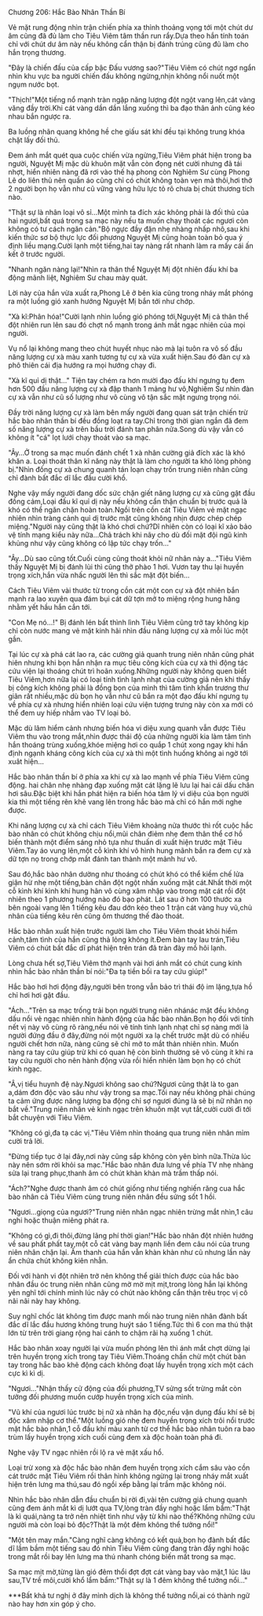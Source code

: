 




Chương 206: Hắc Bào Nhân Thần Bí


Vẻ mặt rung động nhìn trận chiến phía xa thỉnh thoảng vọng tới một chút dư âm cũng đã đủ làm cho Tiêu Viêm tâm thần run rẩy.Dựa theo hắn tính toán chỉ với chút dư âm này nếu không cẩn thận bị đánh trúng cũng đủ làm cho hắn trọng thương.

"Đây là chiến đấu của cấp bậc Đấu vương sao?"Tiêu Viêm có chút ngơ ngẩn nhìn khu vực ba người chiến đấu không ngừng,nhịn không nổi nuốt một ngụm nước bọt.

"Thịch!"Một tiếng nổ mạnh tràn ngập năng lượng đột ngột vang lên,cát vàng văng đầy trời.Khi cát vàng dần dần lắng xuống thì ba đạo thân ảnh cũng kéo nhau bắn ngược ra.

Ba luồng nhãn quang không hề che giấu sát khí đều tại không trung khóa chặt lấy đối thủ.

Đem ánh mắt quét qua cuộc chiến vừa ngừng,Tiêu Viêm phát hiện trong ba người, Nguyệt Mị mặc dù khuôn mặt vẫn còn đọng nét cười nhưng đã tái nhợt, hiển nhiên nàng đã rơi vào thế hạ phong còn Nghiêm Sư cùng Phong Lê do liên thủ nên quần áo cũng chỉ có chút không toàn vẹn mà thôi,hơi thở 2 người bọn họ vẫn như cũ vững vàng hữu lực tỏ rõ chưa bị chút thương tích nào.

"Thật sự là nhân loại vô sỉ…Một mình ta đích xác không phải là đối thủ của hai ngươi,bất quá trong sa mạc này nếu ta muốn chạy thoát các ngươi còn không có tư cách ngăn cản."Bộ ngực đầy đặn nhẹ nhàng nhấp nhô,sau khi kiến thức sơ bộ thực lực đối phương Nguyệt Mị cũng hoàn toàn bỏ qua ý định liều mạng.Cười lạnh một tiếng,hai tay nàng rất nhanh làm ra mấy cái ấn kết ở trước người.

"Nhanh ngăn nàng lại!"Nhìn ra thân thể Nguyệt Mị đột nhiên đấu khí ba động mãnh liệt, Nghiêm Sư chau mày quát.

Lời này của hắn vừa xuất ra,Phong Lê ở bên kia cũng trong nháy mắt phóng ra một luồng gió xanh hướng Nguyệt Mị bắn tới như chớp.

"Xà kĩ:Phân hóa!"Cười lạnh nhìn luồng gió phóng tới,Nguyệt Mị cả thân thể đột nhiên run lên sau đó chợt nổ mạnh trong ánh mắt ngạc nhiên của mọi người.

Vụ nổ lại không mang theo chút huyết nhục nào mà lại tuôn ra vô số đầu năng lượng cự xà màu xanh tương tự cự xà vừa xuất hiện.Sau đó đàn cự xà phô thiên cái địa hướng ra mọi hướng chạy đi.

"Xà kĩ quỉ dị thật…" Tiện tay chém ra hơn mười đạo đấu khí ngưng tụ đem hơn 500 đầu năng lượng cự xà đập thanh 1 mảng hư vô,Nghiêm Sư nhìn đàn cự xà vẫn như cũ số lượng như vô cùng vô tận sắc mặt ngưng trọng nói.

Đầy trời năng lượng cự xà làm bên mấy người đang quan sát trận chiến trừ hắc bào nhân thần bí đều đồng loạt ra tay.Chỉ trong thời gian ngắn đã đem số năng lượng cự xà trên bầu trời đánh tan phân nửa.Song dù vậy vẫn có không ít "cá" lọt lưới chạy thoát vào sa mạc.

"Ây…Ở trong sa mạc muốn đánh chết 1 xà nhân cường giả đích xác là khó khăn a. Loại thoát thân kĩ năng này thật là làm cho người ta khó lòng phòng bị."Nhìn đống cự xà chung quanh tán loạn chạy trốn trung niên nhân cũng chỉ đành bất đắc dĩ lắc đầu cười khổ.

Nghe vậy mấy người đang dốc sức chặn giết năng lượng cự xà cũng gật đầu đồng cảm,Loại đấu kĩ quỉ dị này nếu không cẩn thận chuẩn bị trước quả là khó có thể ngăn chặn hoàn toàn.Ngồi trên cồn cát Tiêu Viêm vẻ mặt ngạc nhiên nhìn tràng cảnh quỉ dị trước mặt cũng không nhịn được chép chép miệng."Người này cũng thật là khó chơi chứ?Dĩ nhiên còn có loại kĩ xảo bảo vệ tính mạng kiểu này nữa…Chả trách khi nãy cho dù đối mặt đội ngũ kinh khủng như vậy cũng không có lập tức chạy trốn…"

"Ây…Dù sao cũng tốt.Cuối cùng cũng thoát khỏi nữ nhân này a…"Tiêu Viêm thấy Nguyệt Mị bị đánh lùi thì cũng thở phào 1 hơi. Vươn tay thu lại huyền trọng xích,hắn vừa nhấc người lên thì sắc mặt đột biến…

Cách Tiêu Viêm vài thước từ trong cồn cát một con cự xà đột nhiên bắn mạnh ra lao xuyên qua đám bụi cát dữ tợn mở to miệng rộng hung hăng nhằm yết hầu hắn cắn tới.

"Con Mẹ nó…!" Bị đánh lén bất thình lình Tiêu Viêm cũng trở tay không kịp chỉ còn nước mang vẻ mặt kinh hãi nhìn đầu năng lượng cự xà mỗi lúc một gần.

Tại lúc cự xà phá cát lao ra, các cường giả quanh trung niên nhân cũng phát hiên nhưng khi bọn hắn nhận ra mục tiêu công kích của cự xà thì động tác cứu viện lại thoáng chút trì hoãn xuống.Những người này không quen biết Tiêu Viêm,hơn nữa lại có loại tính tình lạnh nhạt của cường giả nên khi thấy bị công kích không phải là đồng bọn của mình thì tâm tình khẩn trương thư giãn rất nhiều,mặc dù bọn họ vẫn như cũ bắn ra một đạo đấu khí ngưng tụ về phía cự xà nhưng hiển nhiên loại cứu viện tượng trưng này còn xa mới có thể đem uy hiếp nhắm vào TV loại bỏ.

Mặc dù lâm hiểm cảnh nhưng biến hóa vi diệu xung quanh vẫn được Tiêu Viêm thu vào trong mắt,nhìn được thái độ của những người kia làm tâm tình hắn thoáng trùng xuống,khóe miệng hơi co quắp 1 chút xong ngay khi hắn định ngạnh kháng công kích của cự xà thì một tình huống không ai ngờ tới xuât hiện…

Hắc bào nhân thần bí ở phía xa khi cự xà lao mạnh về phía Tiêu Viêm cũng động. hai chân nhẹ nhàng đạp xuống mặt cát lặng lẽ lưu lại hai cái dấu chân hơi sâu.Đặc biệt khi hắn phát hiện ra biến hóa tâm lý vi diệu của bọn người kia thì một tiếng rên khẽ vang lên trong hắc bào mà chỉ có hắn mới nghe được.

Khi năng lượng cự xà chỉ cách Tiêu Viêm khoảng nửa thước thì rốt cuộc hắc bào nhân có chút không chịu nổi,mũi chân điẻm nhẹ đem thân thể cơ hồ biến thành một điểm sáng nhỏ tựa như thuấn di xuất hiện trước mặt Tiêu Viêm.Tay áo vung lên,một cỗ kình khí vô hình hung mãnh bắn ra đem cự xà dữ tợn nọ trong chớp mắt đánh tan thành một mảnh hư vô.

Sau đó,hắc bào nhân dường như thoáng có chút khó có thể kiềm chế lửa giận hừ nhẹ một tiếng,bàn chân đột ngột nhấn xuống mặt cát.Nhất thời một cỗ kình khí kình khí hung hãn vô cùng xâm nhập vào trong mặt cát rồi đột nhiên theo 1 phương hướng nào đó bạo phát. Lát sau ở hơn 100 thước xa bên ngoài vang lên 1 tiếng kêu đau dớn kéo theo 1 trận cát vàng huy vũ,chủ nhân của tiếng kêu rên cũng ôm thương thế đào thoát.

Hắc bào nhân xuất hiện trước người làm cho Tiêu Viêm thoát khỏi hiểm cảnh,tâm tình của hắn cũng thả lỏng không ít.Đem bàn tay lau trán,Tiêu Viêm có chút bất đắc dĩ phát hiện trên trán đã tràn đày mồ hôi lạnh.

Lòng chưa hết sợ,Tiêu Viêm thở mạnh vài hơi ánh mắt có chút cung kính nhìn hắc bào nhân thần bí nói:"Đa tạ tiền bối ra tay cứu giúp!"

Hắc bào hơi hơi động đậy,người bên trong vẫn bảo trì thái độ im lặng,tựa hồ chỉ hơi hơi gật đầu.

"Ách…"Trên sa mạc trống trải bọn người trung niên nhánác mặt đều không dấu nổi vẻ ngạc nhiên nhìn hành động của hắc bào nhân.Bọn họ đối với tính nết vị này vô cùng rõ ràng,nếu nói vê tính tình lạnh nhạt chỉ sợ nàng mới là người đứng đầu ở đây,đừng nói một người xa lạ chết trước mặt dù có nhiều người chết hơn nữa, nàng cũng sẽ chỉ mở to mắt thản nhiên nhìn. Muốn nàng ra tay cứu giúp trừ khi có quan hệ còn bình thường sẽ vô cùng ít khi ra tay cứu người cho nên hành động vừa rồi hiển nhiên làm bọn họ có chút kinh ngạc.

"Â,vị tiểu huynh đệ này.Ngươi không sao chứ?Ngươi cũng thật là to gan a,dám đơn độc vào sâu như vậy trong sa mạc.Tối nay nếu không phải chúng ta cảm ứng được năng lượng ba động chỉ sợ ngươi đúng là sẽ bị nữ nhân nọ bắt về."Trung niên nhân vẻ kinh ngạc trên khuôn mặt vụt tắt,cười cười đi tới bắt chuyện với Tiêu Viêm.

"Không có gì,đa tạ các vị."Tiêu Viêm nhìn thoáng qua trung niên nhân mỉm cười trả lời.

"Đừng tiếp tục ở lại đây,nơi này cũng sắp không còn yên bình nữa.Thừa lúc này nên sớm rời khỏi sa mạc."Hắc bào nhân đưa lưng về phía TV nhẹ nhàng sửa lại trang phục,thanh âm có chút khàn khàn mà trầm thấp nói.

"Ách?"Nghe được thanh âm có chút giống như tiếng nghiến răng cua hắc bào nhân cả Tiêu Viêm cùng trung niên nhân đều sửng sốt 1 hồi.

"Ngươi…giọng của ngươi?"Trung niên nhân ngạc nhiên trừng mắt nhìn,1 câu nghi hoặc thuận miêng phát ra.

"Không có gì,đi thôi,đừng lãng phí thời gian!"Hắc bào nhân đột nhiên hướng về sau phất phất tay,một cỗ cát vàng bay mạnh liền đem câu nói của trung niên nhân chặn lại. Âm thanh của hắn vẫn khàn khàn như cũ nhưng lần này ẩn chứa chút không kiên nhẫn.

Đối với hành vi đột nhiên trở nên không thể giải thích được của hắc bào nhân đầu óc trung niên nhân cũng mờ mờ mịt mịt,trong lòng hắn lại không yên nghĩ tới chính mình lúc nãy có chút nào không cẩn thận trêu trọc vị cô nãi nãi này hay không.

Suy nghĩ chốc lát không tìm được manh mối nào trung niên nhân đành bất đắc dĩ lắc đầu hương không trung huýt sáo 1 tiếng.Tức thì 6 con ma thú thật lớn từ trên trời giang rộng hai cánh to chậm rãi hạ xuống 1 chút.

Hắc bào nhân xoay người lại vừa muốn phóng lên thì ánh mắt chợt dừng lại trên huyền trọng xích trong tay Tiêu Viêm.Thoáng chần chừ một chút bàn tay trong hắc bào khẽ động cách không đoạt lấy huyền trọng xích một cách cực kì kì dị.

"Ngươi…"Nhận thấy cử động của đối phương,TV sửng sốt trừng mắt còn tưởng đối phương muốn cướp huyền trọng xích của mình.

"Vũ khí của ngươi lúc trước bị nữ xà nhân hạ độc,nếu vận dụng đấu khí sẽ bị độc xâm nhập cơ thể."Một luồng gió nhẹ đem huyền trọng xích trôi nổi trước mặt hắc bào nhân,1 cỗ đấu khí màu xanh từ cơ thể hắc bào nhân tuôn ra bao trùm lấy huyền trọng xích cuối cùng đem xà độc hoàn toàn phá đi.

Nghe vậy TV ngạc nhiên rồi lộ ra vẻ mặt xấu hổ.

Loại trừ xong xà độc hắc bào nhân đem huyền trọng xích cắm sâu vào cồn cát trước mặt Tiêu Viêm rồi thân hình không ngừng lại trong nháy mắt xuất hiện trên lưng ma thú,sau đó ngồi xếp bằng lại trầm mặc không nói.

Nhìn hắc bào nhân dẫn đầu chuẩn bị rời đi,vài tên cường giả chung quanh cũng đem ánh mắt kì dị lướt qua TV,lòng tràn đầy nghi hoặc lẩm bẩm:"Thật là kì quái,nàng ta trở nên nhiệt tình như vậy từ khi nào thế?Không những cứu người mà còn loại bỏ độc?Thật là một đêm không thể tưởng nổi!"

"Một tên may mắn."Càng nghĩ càng không có kết quả,bọn họ đành bất đắc dĩ lầm bầm một tiếng sau đó nhìn Tiêu Viêm cũng đang tràn đầy nghi hoặc trong mắt rồi bay lên lưng ma thú nhanh chóng biến mất trong sa mạc.

Sa mạc mịt mờ,từng làn gió đêm thổi đợt đợt cát vàng bay vào mặt,1 lúc lâu sau,TV trề môi,cười khổ lẩm bẩm:"Thật sự là 1 đêm không thể tưởng nổi…"

***Bất khả tư nghị ở đây mình dịch là không thể tưởng nổi,ai có thành ngữ nào hay hơn xin góp ý cho.




